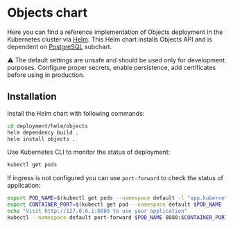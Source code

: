 # Objects chart
Here you can find a reference implementation of Objects deployment in the
Kubernetes cluster via [Helm](https://helm.sh/).
This Helm chart installs Objects API and is dependent on [PostgreSQL](https://github.com/bitnami/charts/tree/master/bitnami/postgresql)
subchart.

:warning: The default settings are unsafe and should be used only for development purposes.
Configure proper secrets, enable persistence, add certificates before using in production.

## Installation

Install the Helm chart with following commands:

```bash
cd deployment/helm/objects
helm dependency build .
helm install objects .
```

Use Kubernetes CLI to monitor the status of deployment:
```bash
kubectl get pods
```

If ingress is not configured you can use `port-forward` to check the status of application:
```bash
export POD_NAME=$(kubectl get pods --namespace default -l "app.kubernetes.io/name=objects,app.kubernetes.io/instance=objects" -o jsonpath="{.items[0].metadata.name}")
export CONTAINER_PORT=$(kubectl get pod --namespace default $POD_NAME -o jsonpath="{.spec.containers[0].ports[0].containerPort}")
echo "Visit http://127.0.0.1:8080 to use your application"
kubectl --namespace default port-forward $POD_NAME 8080:$CONTAINER_PORT
```
